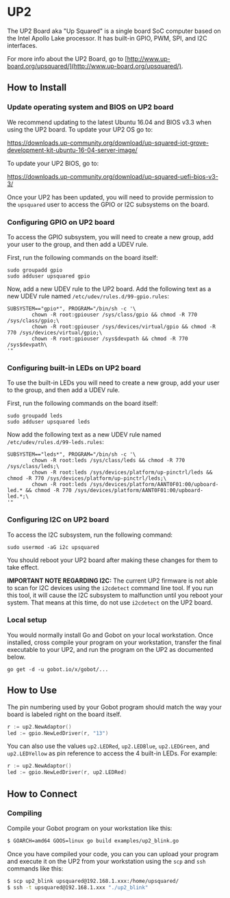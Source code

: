 # UP2

The UP2 Board aka "Up Squared" is a single board SoC computer based on the Intel Apollo Lake processor. It has built-in GPIO, PWM, SPI, and I2C interfaces.

For more info about the UP2 Board, go to [http://www.up-board.org/upsquared/](http://www.up-board.org/upsquared/).

## How to Install

### Update operating system and BIOS on UP2 board

We recommend updating to the latest Ubuntu 16.04 and BIOS v3.3 when using the UP2 board. To update your UP2 OS go to:

https://downloads.up-community.org/download/up-squared-iot-grove-development-kit-ubuntu-16-04-server-image/

To update your UP2 BIOS, go to:

https://downloads.up-community.org/download/up-squared-uefi-bios-v3-3/

Once your UP2 has been updated, you will need to provide permission to the `upsquared` user to access the GPIO or I2C subsystems on the board.

### Configuring GPIO on UP2 board

To access the GPIO subsystem, you will need to create a new group, add your user to the group, and then add a UDEV rule.

First, run the following commands on the board itself:

```
sudo groupadd gpio
sudo adduser upsquared gpio
```

Now, add a new UDEV rule to the UP2 board. Add the following text as a new UDEV rule named `/etc/udev/rules.d/99-gpio.rules`:

```
SUBSYSTEM=="gpio*", PROGRAM="/bin/sh -c '\
        chown -R root:gpiouser /sys/class/gpio && chmod -R 770 /sys/class/gpio;\
        chown -R root:gpiouser /sys/devices/virtual/gpio && chmod -R 770 /sys/devices/virtual/gpio;\
        chown -R root:gpiouser /sys$devpath && chmod -R 770 /sys$devpath\
'"
```

### Configuring built-in LEDs on UP2 board

To use the built-in LEDs you will need to create a new group, add your user to the group, and then add a UDEV rule.

First, run the following commands on the board itself:

```
sudo groupadd leds
sudo adduser upsquared leds
```

Now add the following text as a new UDEV rule named `/etc/udev/rules.d/99-leds.rules`:

```
SUBSYSTEM=="leds*", PROGRAM="/bin/sh -c '\
        chown -R root:leds /sys/class/leds && chmod -R 770 /sys/class/leds;\
        chown -R root:leds /sys/devices/platform/up-pinctrl/leds && chmod -R 770 /sys/devices/platform/up-pinctrl/leds;\
        chown -R root:leds /sys/devices/platform/AANT0F01:00/upboard-led.* && chmod -R 770 /sys/devices/platform/AANT0F01:00/upboard-led.*;\
'"
```

### Configuring I2C on UP2 board

To access the I2C subsystem, run the following command:

```
sudo usermod -aG i2c upsquared
```

You should reboot your UP2 board after making these changes for them to take effect.

**IMPORTANT NOTE REGARDING I2C:** 
The current UP2 firmware is not able to scan for I2C devices using the `i2cdetect` command line tool. If you run this tool, it will cause the I2C subsystem to malfunction until you reboot your system. That means at this time, do not use `i2cdetect` on the UP2 board.

### Local setup

You would normally install Go and Gobot on your local workstation. Once installed, cross compile your program on your workstation, transfer the final executable to your UP2, and run the program on the UP2 as documented below.

```
go get -d -u gobot.io/x/gobot/...
```

## How to Use

The pin numbering used by your Gobot program should match the way your board is labeled right on the board itself.

```go
r := up2.NewAdaptor()
led := gpio.NewLedDriver(r, "13")
```

You can also use the values `up2.LEDRed`, `up2.LEDBlue`, `up2.LEDGreen`, and `up2.LEDYellow` as pin reference to access the 4 built-in LEDs. For example:

```go
r := up2.NewAdaptor()
led := gpio.NewLedDriver(r, up2.LEDRed)
```

## How to Connect

### Compiling

Compile your Gobot program on your workstation like this:

```bash
$ GOARCH=amd64 GOOS=linux go build examples/up2_blink.go
```

Once you have compiled your code, you can you can upload your program and execute it on the UP2 from your workstation using the `scp` and `ssh` commands like this:

```bash
$ scp up2_blink upsquared@192.168.1.xxx:/home/upsquared/
$ ssh -t upsquared@192.168.1.xxx "./up2_blink"
```
